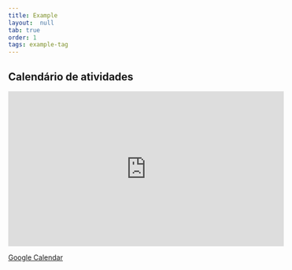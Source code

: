 ```yaml
---
title: Example
layout:  null
tab: true
order: 1
tags: example-tag
---
```


## Calendário de atividades

<iframe width="560" height="315" src="https://calendar.google.com/calendar/embed?src=trv1sni07u93kq2h7bivqt8chc%40group.calendar.google.com&ctz=America%2FRecife" frameborder="0" allowfullscreen> </iframe>


[Google Calendar](https://calendar.google.com/calendar/embed?height=600&wkst=1&bgcolor=%23FFFFFF&src=trv1sni07u93kq2h7bivqt8chc%40group.calendar.google.com&color=%23AB8B00&ctz=America%2FRecife)
